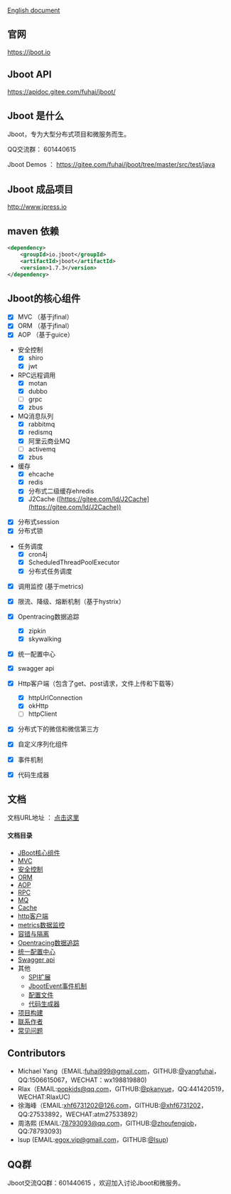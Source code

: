 
[English document](./README.md)

## 官网

https://jboot.io

## Jboot API

https://apidoc.gitee.com/fuhai/jboot/

## Jboot 是什么

Jboot，专为大型分布式项目和微服务而生。

QQ交流群： 601440615

Jboot Demos ： https://gitee.com/fuhai/jboot/tree/master/src/test/java

## Jboot 成品项目

http://www.jpress.io

## maven 依赖

```xml
<dependency>
    <groupId>io.jboot</groupId>
    <artifactId>jboot</artifactId>
    <version>1.7.3</version>
</dependency>
```

## Jboot的核心组件

* [x] MVC （基于jfinal）
* [x] ORM （基于jfinal）
* [x] AOP （基于guice）
* 安全控制
    * [x] shiro
    * [x] jwt
* RPC远程调用 
    * [x] motan
    * [x] dubbo
    * [ ] grpc
    * [x] zbus
* MQ消息队列 
    * [x] rabbitmq
    * [x] redismq
    * [x] 阿里云商业MQ
    * [ ] activemq
    * [x] zbus
* 缓存
    * [x] ehcache
    * [x] redis
    * [x] 分布式二级缓存ehredis
    * [x] J2Cache ([https://gitee.com/ld/J2Cache](https://gitee.com/ld/J2Cache))
* [x] 分布式session
* [x] 分布式锁
* 任务调度
    * [x] cron4j
    * [x] ScheduledThreadPoolExecutor
    * [x] 分布式任务调度
* [x] 调用监控 (基于metrics)
* [x] 限流、降级、熔断机制（基于hystrix）
* [x] Opentracing数据追踪
    * [x] zipkin
    * [x] skywalking
* [x] 统一配置中心
* [x] swagger api
* [x] Http客户端（包含了get、post请求，文件上传和下载等）
    * [x] httpUrlConnection
    * [x] okHttp
    * [ ] httpClient
* [x] 分布式下的微信和微信第三方
* [x] 自定义序列化组件
* [x] 事件机制
* [x] 代码生成器


## 文档

文档URL地址 ： [点击这里](./DOC.md)

#### 文档目录

- [JBoot核心组件](./DOC.md#jboot核心组件)
- [MVC](./DOC.md#mvc)
- [安全控制](./DOC.md#安全控制)
- [ORM](./DOC.md#orm)
- [AOP](./DOC.md#aop)
- [RPC](./DOC.md#rpc远程调用)
- [MQ](./DOC.md#mq消息队列)
- [Cache](./DOC.md#cache缓存)
- [http客户端](./DOC.md#http客户端)
- [metrics数据监控](./DOC.md#metrics数据监控)
- [容错与隔离](./DOC.md#容错与隔离)
- [Opentracing数据追踪](./DOC.md#opentracing数据追踪)	
- [统一配置中心](./DOC.md#统一配置中心)	
- [Swagger api](./DOC.md#swagger-api自动生成)
- 其他
	- [SPI扩展](./DOC.md#spi扩展)
	- [JbootEvent事件机制](./DOC.md#jbootEvent事件机制)
	- [配置文件](./DOC.md#配置文件)
	- [代码生成器](./DOC.md#代码生成器)
- [项目构建](./DOC.md#项目构建)
- [联系作者](./DOC.md#联系作者)
- [常见问题](./DOC.md#常见问题)


## Contributors
* Michael Yang（EMAIL:fuhai999@gmail.com，GITHUB:[@yangfuhai](https://github.com/yangfuhai)，QQ:1506615067，WECHAT：wx198819880)
* Rlax（EMAIL:popkids@qq.com，GITHUB:[@pkanyue](https://github.com/pkanyue)，QQ:441420519，WECHAT:RlaxUC)
* 徐海峰（EMAIL:xhf6731202@126.com，GITHUB:[@xhf6731202](https://github.com/xhf6731202)，QQ:27533892，WECHAT:atm27533892）
* 周洛熙 (EMAIL:78793093@qq.com，GITHUB:[@zhoufengjob](https://github.com/zhoufengjob)，QQ:78793093)
* lsup (EMAIL:egox.vip@gmail.com，GITHUB:[@lsup](https://github.com/lsup))

## QQ群

Jboot交流QQ群：601440615 ，欢迎加入讨论Jboot和微服务。

